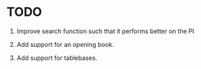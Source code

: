 # TODO 

1. Improve search function such that it performs better on the PI

2. Add support for an opening book. 

3. Add support for tablebases. 
